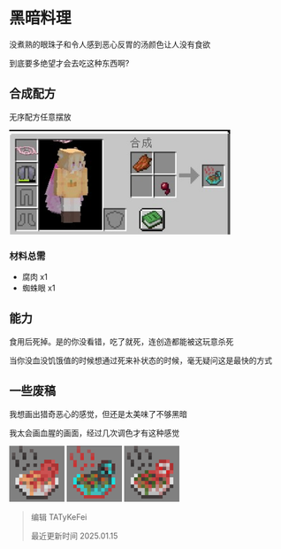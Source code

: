 # 黑暗料理

没煮熟的眼珠子和令人感到恶心反胃的汤颜色让人没有食欲

到底要多绝望才会去吃这种东西啊?

## 合成配方

无序配方任意摆放

<img src="food/dark_cuisine/craft.jpg" width="400px">

### 材料总需

* 腐肉 x1
* 蜘蛛眼 x1

## 能力

食用后死掉。是的你没看错，吃了就死，连创造都能被这玩意杀死

当你没血没饥饿值的时候想通过死来补状态的时候，毫无疑问这是最快的方式

## 一些废稿

我想画出猎奇恶心的感觉，但还是太美味了不够黑暗

我太会画血腥的画面，经过几次调色才有这种感觉

<img src="food/dark_cuisine/unuse1.png" width="100px">
<img src="food/dark_cuisine/unuse2.png" width="100px">
<img src="food/dark_cuisine/unuse3.png" width="100px">

> 编辑 TATyKeFei
>
> 最近更新时间 2025.01.15
